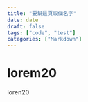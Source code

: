 ```yaml
---
title: "要幫這頁取個名字"
date: date
draft: false
tags: ["code", "test"]
categories: ["Markdown"]
---
```


# lorem20

loren20
